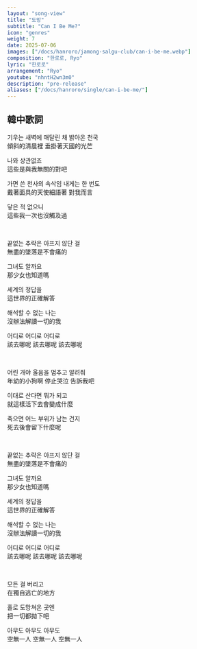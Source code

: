 ```yaml
---
layout: "song-view"
title: "도망"
subtitle: "Can I Be Me?"
icon: "genres"
weight: 7
date: 2025-07-06
images: ["/docs/hanroro/jamong-salgu-club/can-i-be-me.webp"]
composition: "한로로, Ryo"
lyric: "한로로"
arrangement: "Ryo"
youtube: "nhntH2wn3m0"
description: "pre-release"
aliases: ["/docs/hanroro/single/can-i-be-me/"]
---
```


## 韓中歌詞

기우는 새벽에 매달린 채 밝아온 천국  
傾斜的清晨裡 垂掛著天國的光芒  

나와 상관없죠  
這些是與我無關的對吧  

가면 쓴 천사의 속삭임 내게는 한 번도  
戴著面具的天使細語著 對我而言  

닿은 적 없으니  
這些我一次也沒觸及過  

<br>

끝없는 추락은 아프지 않단 걸  
無盡的墜落是不會痛的  

그녀도 알까요  
那少女也知道嗎  

세계의 정답을  
這世界的正確解答  

해석할 수 없는 나는  
沒辦法解讀一切的我  

어디로 어디로 어디로  
該去哪呢 該去哪呢 該去哪呢  

<br>

어린 개야 울음을 멈추고 알려줘  
年幼的小狗啊 停止哭泣 告訴我吧  

이대로 산다면 뭐가 되고  
就這樣活下去會變成什麼  

죽으면 어느 부위가 남는 건지  
死去後會留下什麼呢  

<br>

끝없는 추락은 아프지 않단 걸  
無盡的墜落是不會痛的  

그녀도 알까요  
那少女也知道嗎  

세계의 정답을  
這世界的正確解答  

해석할 수 없는 나는  
沒辦法解讀一切的我  

어디로 어디로 어디로  
該去哪呢 該去哪呢 該去哪呢  

<br>

모든 걸 버리고  
在獨自逃亡的地方  

홀로 도망쳐온 곳엔  
把一切都拋下吧  

아무도 아무도 아무도  
空無一人 空無一人 空無一人  
